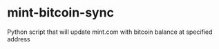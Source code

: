 mint-bitcoin-sync
=================

Python script that will update mint.com with bitcoin balance at specified address